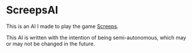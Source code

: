 # ScreepsAI

This is an AI I made to play the game [Screeps](https://screeps.com/).

This AI is written with the intention of being semi-autonomous, which may or may not be changed in the future.
